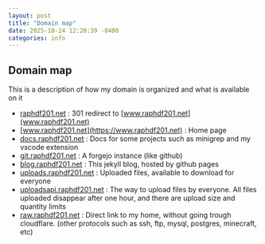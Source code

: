 ```yaml
---
layout: post
title: "Domain map"
date: 2025-10-24 12:20:39 -0400
categories: info
---
```

## Domain map

This is a description of how my domain is organized and what is available on it

- [raphdf201.net](https://raphdf201.net) : 301 redirect to [www.raphdf201.net](www.raphdf201.net)
- [www.raphdf201.net](https://www.raphdf201.net) : Home page
- [docs.raphdf201.net](https://docs.raphdf201.net) : Docs for some projects such as minigrep and my vscode extension
- [git.raphdf201.net](https://git.raphdf201.net) : A forgejo instance (like github)
- [blog.raphdf201.net](https://blog.raphdf201.net) : This jekyll blog, hosted by github pages
- [uploads.raphdf201.net](https://uploads.raphdf201.net) : Uploaded files, available to download for everyone
- [uploadsapi.raphdf201.net](https://uploadsapi.raphdf201.net) : The way to upload files by everyone. All files uploaded disappear after one hour, and there are upload size and quantity limits
- [raw.raphdf201.net](https://raw.raphdf201.net) : Direct link to my home, without going trough cloudflare. (other protocols such as ssh, ftp, mysql, postgres, minecraft, etc)
